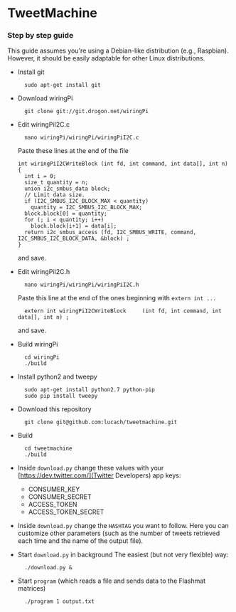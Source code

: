 # TweetMachine

### Step by step guide
This guide assumes you're using a Debian-like distribution (e.g., Raspbian). However, it should be easily adaptable for other Linux distributions.
- Install git

        sudo apt-get install git 

- Download wiringPi

        git clone git://git.drogon.net/wiringPi

- Edit wiringPiI2C.c

        nano wiringPi/wiringPi/wiringPiI2C.c
        
  Paste these lines at the end of the file
  
      int wiringPiI2CWriteBlock (int fd, int command, int data[], int n)
      {
        int i = 0;
        size_t quantity = n;
        union i2c_smbus_data block;
        // Limit data size.
        if (I2C_SMBUS_I2C_BLOCK_MAX < quantity)
          quantity = I2C_SMBUS_I2C_BLOCK_MAX;
        block.block[0] = quantity;
        for (; i < quantity; i++)
          block.block[i+1] = data[i];
        return i2c_smbus_access (fd, I2C_SMBUS_WRITE, command, I2C_SMBUS_I2C_BLOCK_DATA, &block) ;
      }
      
  and save.
- Edit wiringPiI2C.h

        nano wiringPi/wiringPi/wiringPiI2C.h
  
  Paste this line at the end of the ones beginning with `extern int ...`
  
        extern int wiringPiI2CWriteBlock     (int fd, int command, int data[], int n) ;
        
  and save.
- Build wiringPi

        cd wiringPi
        ./build

- Install python2 and tweepy

        sudo apt-get install python2.7 python-pip
        sudo pip install tweepy

- Download this repository

        git clone git@github.com:lucach/tweetmachine.git

- Build

        cd tweetmachine
        ./build

- Inside `download.py` change these values with your [https://dev.twitter.com/](Twitter Developers) app keys:
  - CONSUMER_KEY
  - CONSUMER_SECRET
  - ACCESS_TOKEN
  - ACCESS_TOKEN_SECRET

- Inside `download.py` change the `HASHTAG` you want to follow. Here you can customize other parameters (such as the number of tweets retrieved each time and the name of the output file).

- Start `download.py` in background
  The easiest (but not very flexible) way:

        ./download.py &

- Start `program` (which reads a file and sends data to the Flashmat matrices)

        ./program 1 output.txt
